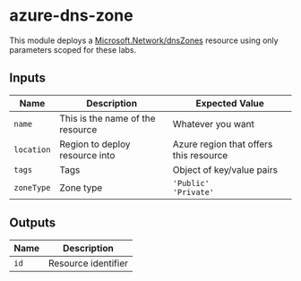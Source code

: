 # azure-dns-zone

This module deploys a [Microsoft.Network/dnsZones](https://learn.microsoft.com/azure/templates/microsoft.network/dnszones?pivots=deployment-language-bicep) resource using only parameters scoped for these labs.

## Inputs

| Name | Description | Expected Value |
|------|-------------|----------------|
| `name` | This is the name of the resource | Whatever you want |
| `location` | Region to deploy resource into | Azure region that offers this resource |
| `tags` | Tags | Object of key/value pairs |
| `zoneType` | Zone type | `'Public'`</br>`'Private'` |

## Outputs

| Name | Description |
|------|-------------|
| `id` | Resource identifier |
